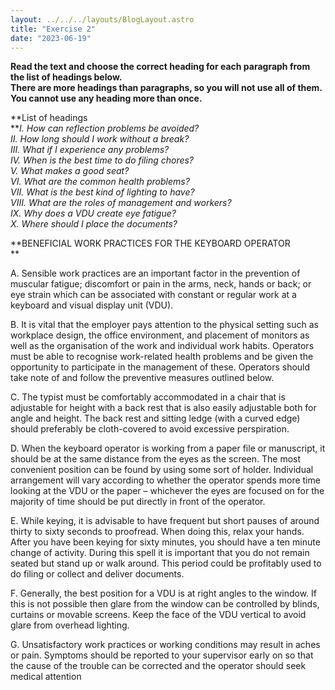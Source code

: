 ```yaml
---
layout: ../../../layouts/BlogLayout.astro
title: "Exercise 2"
date: "2023-06-19"
---
```


**Read the text and choose the correct heading for each paragraph from the list of headings below.  
There are more headings than paragraphs, so you will not use all of them. You cannot use any heading more than once.**

**List of headings  
**_I. How can reflection problems be avoided?  
II. How long should I work without a break?  
III. What if I experience any problems?  
IV. When is the best time to do filing chores?  
V. What makes a good seat?  
VI. What are the common health problems?  
VII. What is the best kind of lighting to have?  
VIII. What are the roles of management and workers?  
IX. Why does a VDU create eye fatigue?  
X. Where should I place the documents?_


<script src="https://xirurgabdukarim.uz/wp-content/plugins/h5p/h5p-php-library/js/h5p-resizer.js" charset="UTF-8"></script>

**BENEFICIAL WORK PRACTICES FOR THE KEYBOARD OPERATOR  
**

A. Sensible work practices are an important factor in the prevention of muscular fatigue; discomfort or pain in the arms, neck, hands or back; or eye strain which can be associated with constant or regular work at a keyboard and visual display unit (VDU).  

B. It is vital that the employer pays attention to the physical setting such as workplace design, the office environment, and placement of monitors as well as the organisation of the work and individual work habits. Operators must be able to recognise work-related health problems and be given the opportunity to participate in the management of these. Operators should take note of and follow the preventive measures outlined below.

C. The typist must be comfortably accommodated in a chair that is adjustable for height with a back rest that is also easily adjustable both for angle and height. The back rest and sitting ledge (with a curved edge) should preferably be cloth-covered to avoid excessive perspiration.  

D. When the keyboard operator is working from a paper file or manuscript, it should be at the same distance from the eyes as the screen. The most convenient position can be found by using some sort of holder. Individual arrangement will vary according to whether the operator spends more time looking at the VDU or the paper – whichever the eyes are focused on for the majority of time should be put directly in front of the operator.  

E. While keying, it is advisable to have frequent but short pauses of around thirty to sixty seconds to proofread. When doing this, relax your hands. After you have been keying for sixty minutes, you should have a ten minute change of activity. During this spell it is important that you do not remain seated but stand up or walk around. This period could be profitably used to do filing or collect and deliver documents.  

F. Generally, the best position for a VDU is at right angles to the window. If this is not possible then glare from the window can be controlled by blinds, curtains or movable screens. Keep the face of the VDU vertical to avoid glare from overhead lighting.  

G. Unsatisfactory work practices or working conditions may result in aches or pain. Symptoms should be reported to your supervisor early on so that the cause of the trouble can be corrected and the operator should seek medical attention



